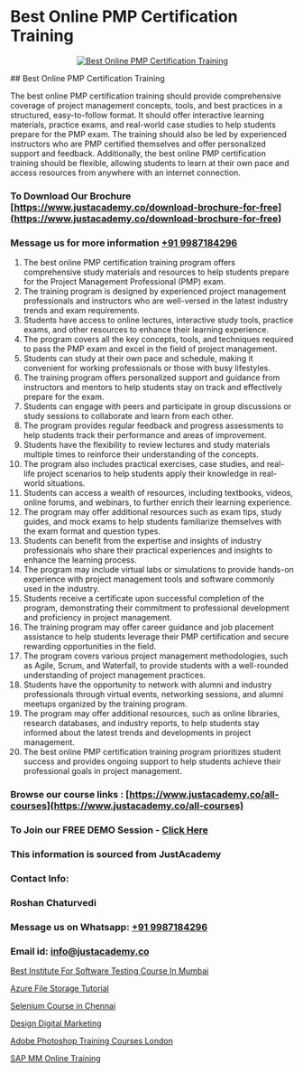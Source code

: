 # Best Online PMP Certification Training

<p align="center">
  <a href="https://justacademy.co/course-detail/pmp-certification-training">
    <img src="https://justacademy.co/storage2/course_image/1709713463_course_image.webp" alt="Best Online PMP Certification Training">
  </a>
</p>
## Best Online PMP Certification Training

The best online PMP certification training should provide comprehensive coverage of project management concepts, tools, and best practices in a structured, easy-to-follow format. It should offer interactive learning materials, practice exams, and real-world case studies to help students prepare for the PMP exam. The training should also be led by experienced instructors who are PMP certified themselves and offer personalized support and feedback. Additionally, the best online PMP certification training should be flexible, allowing students to learn at their own pace and access resources from anywhere with an internet connection.
### To Download Our Brochure [https://www.justacademy.co/download-brochure-for-free](https://www.justacademy.co/download-brochure-for-free)
### Message us for more information [+91 9987184296](https://api.whatsapp.com/send?phone=919987184296)
1) The best online PMP certification training program offers comprehensive study materials and resources to help students prepare for the Project Management Professional (PMP) exam.
2) The training program is designed by experienced project management professionals and instructors who are well-versed in the latest industry trends and exam requirements.
3) Students have access to online lectures, interactive study tools, practice exams, and other resources to enhance their learning experience.
4) The program covers all the key concepts, tools, and techniques required to pass the PMP exam and excel in the field of project management.
5) Students can study at their own pace and schedule, making it convenient for working professionals or those with busy lifestyles.
6) The training program offers personalized support and guidance from instructors and mentors to help students stay on track and effectively prepare for the exam.
7) Students can engage with peers and participate in group discussions or study sessions to collaborate and learn from each other.
8) The program provides regular feedback and progress assessments to help students track their performance and areas of improvement.
9) Students have the flexibility to review lectures and study materials multiple times to reinforce their understanding of the concepts.
10) The program also includes practical exercises, case studies, and real-life project scenarios to help students apply their knowledge in real-world situations.
11) Students can access a wealth of resources, including textbooks, videos, online forums, and webinars, to further enrich their learning experience.
12) The program may offer additional resources such as exam tips, study guides, and mock exams to help students familiarize themselves with the exam format and question types.
13) Students can benefit from the expertise and insights of industry professionals who share their practical experiences and insights to enhance the learning process.
14) The program may include virtual labs or simulations to provide hands-on experience with project management tools and software commonly used in the industry.
15) Students receive a certificate upon successful completion of the program, demonstrating their commitment to professional development and proficiency in project management.
16) The training program may offer career guidance and job placement assistance to help students leverage their PMP certification and secure rewarding opportunities in the field.
17) The program covers various project management methodologies, such as Agile, Scrum, and Waterfall, to provide students with a well-rounded understanding of project management practices.
18) Students have the opportunity to network with alumni and industry professionals through virtual events, networking sessions, and alumni meetups organized by the training program.
19) The program may offer additional resources, such as online libraries, research databases, and industry reports, to help students stay informed about the latest trends and developments in project management.
20) The best online PMP certification training program prioritizes student success and provides ongoing support to help students achieve their professional goals in project management.

### Browse our course links : [https://www.justacademy.co/all-courses](https://www.justacademy.co/all-courses) 
### To Join our FREE DEMO Session - [Click Here](https://www.justacademy.co/register-for-course-demo)


### This information is sourced from JustAcademy
### Contact Info:
### Roshan Chaturvedi
### Message us on Whatsapp: [+91 9987184296](https://api.whatsapp.com/send?phone=919987184296)
### Email id: [info@justacademy.co](mailto:info@justacademy.co)
                
[Best Institute For Software Testing Course In Mumbai](https://www.linkedin.com/pulse/best-institute-software-testing-course-mumbai-justacademy-okqlc?trackingId=QjlxOWj07JF822ziaLsidg%3D%3D&lipi=urn%3Ali%3Apage%3Ad_flagship3_company_admin%3BkivWcGmHSBCkKNz13%2FsLDg%3D%3D)

[Azure File Storage Tutorial](https://www.linkedin.com/pulse/azure-file-storage-tutorial-justacademy-bay-area-xlwge?trackingId=JL79BjAdq%2FcH8D7QXmEzIQ%3D%3D&lipi=urn%3Ali%3Apage%3Ad_flagship3_company_admin%3BVfd8WVt8TwCvR4GLG%2BU4Hg%3D%3D)

[Selenium Course in Chennai](https://medium.com/@abhidnya.1068/selenium-course-in-chennai-5ef7b43f079c)

[Design Digital Marketing](https://medium.com/@ranepooja/design-digital-marketing-c39c0800b23b)

[Adobe Photoshop Training Courses London](https://justacademyin.github.io/justacademy/adobe-photoshop-training-courses-london)

[SAP MM Online Training](https://justacademyin.github.io/Articles/SAP-MM-Online-Training)

